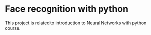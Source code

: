 # Face recognition with python

This project is related to introduction to Neural Networks with python course.
